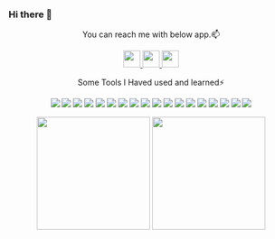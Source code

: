 ### Hi there 👋

<!--
**leekunhan/leekunhan** is a ✨ _special_ ✨ repository because its `README.md` (this file) appears on your GitHub profile.

icon: https://github.com/alexandresanlim/Badges4-README.md-Profile
status: https://github.com/anuraghazra/github-readme-stats/tree/master
-->

<p align="center">
You can reach me with below app.📫
</p>
<p align="center">
  <a href="https://www.linkedin.com/in/kunhanl0511">
    <img height="30" src="https://img.shields.io/badge/LinkedIn-0077B5?style=for-the-badge&logo=linkedin&logoColor=white"/>
  </a>
  <a href="https://www.instagram.com/kunhanl_/">
    <img height="30" src="https://img.shields.io/badge/Instagram-E4405F?style=for-the-badge&logo=instagram&logoColor=white"/>
  </a>
  <a href="https://www.facebook.com/profile.php?id=100007442648020">
    <img height="30" src="https://img.shields.io/badge/Facebook-1877F2?style=for-the-badge&logo=facebook&logoColor=white"/>
  </a>
</p>

<p align="center">
  Some Tools I Haved used and learned⚡
</p>
<!-- <p align="center">
  <img height="50" src="https://cdn.jsdelivr.net/gh/devicons/devicon@latest/icons/vscode/vscode-original.svg" />
  <img height="50" src="https://github.com/leekunhan/leekunhan/assets/85284680/06dd1124-2ab8-44ee-9d7e-8ca868fdaf8a"/>
  <img height="50" src="https://cdn.jsdelivr.net/gh/devicons/devicon@latest/icons/cplusplus/cplusplus-original.svg"/>
  <img height="50" src="https://cdn.jsdelivr.net/gh/devicons/devicon@latest/icons/html5/html5-original.svg" /> 
  <img height="50" src="https://cdn.jsdelivr.net/gh/devicons/devicon@latest/icons/css3/css3-original.svg" /> 
  <img height="50" src="https://cdn.jsdelivr.net/gh/devicons/devicon@latest/icons/git/git-original.svg" />
  <img height="50" src="https://cdn.jsdelivr.net/gh/devicons/devicon@latest/icons/linux/linux-original.svg" />  
  <img height="50" src="https://cdn.jsdelivr.net/gh/devicons/devicon@latest/icons/ubuntu/ubuntu-original.svg" />
  <img height="50" src="https://cdn.jsdelivr.net/gh/devicons/devicon@latest/icons/docker/docker-original.svg" />
  <img height="50" src="https://cdn.jsdelivr.net/gh/devicons/devicon@latest/icons/kubernetes/kubernetes-original.svg" />
  <img height="50" src="https://cdn.jsdelivr.net/gh/devicons/devicon@latest/icons/helm/helm-original.svg" />
  <img height="50" src="https://github.com/leekunhan/leekunhan/assets/85284680/baf2b398-23e6-421c-a360-ff4306842ef5" />
  <img height="50" src="https://github.com/leekunhan/leekunhan/assets/85284680/d5f96da5-5f57-4be4-a833-858f7728bfc7" />
</p> -->
<p align="center">
  <img src="https://img.shields.io/badge/ChatGPT-74aa9c?style=for-the-badge&logo=openai&logoColor=white" />
  <img src="https://img.shields.io/badge/Docker-2CA5E0?style=for-the-badge&logo=docker&logoColor=white" />
  <img src="https://img.shields.io/badge/GitBook-7B36ED?style=for-the-badge&logo=gitbook&logoColor=white" />
  <img src="https://img.shields.io/badge/fastapi-109989?style=for-the-badge&logo=FASTAPI&logoColor=white" />
  <img src="https://img.shields.io/badge/Helm-0F1689?style=for-the-badge&logo=Helm&labelColor=0F1689" />
  <img src="https://img.shields.io/badge/kubernetes-326ce5.svg?&style=for-the-badge&logo=kubernetes&logoColor=white" />
  <img src="https://img.shields.io/badge/Markdown-000000?style=for-the-badge&logo=markdown&logoColor=white" />
  <img src="https://img.shields.io/badge/ROS-22314E?style=for-the-badge&logo=ROS&logoColor=white" />
  <img src="https://img.shields.io/badge/Vue%20js-35495E?style=for-the-badge&logo=vuedotjs&logoColor=4FC08D" />
  <img src="https://img.shields.io/badge/VSCode-0078D4?style=for-the-badge&logo=visual%20studio%20code&logoColor=white" />
  <img src="https://img.shields.io/badge/C%2B%2B-00599C?style=for-the-badge&logo=c%2B%2B&logoColor=white" />
  <img src="https://img.shields.io/badge/CSS3-1572B6?style=for-the-badge&logo=css3&logoColor=white" />
  <img src="https://img.shields.io/badge/HTML5-E34F26?style=for-the-badge&logo=html5&logoColor=white" />
  <img src="https://img.shields.io/badge/Python-FFD43B?style=for-the-badge&logo=python&logoColor=blue" />
  <img src="https://img.shields.io/badge/Linux-FCC624?style=for-the-badge&logo=linux&logoColor=black" />
  <img src="https://img.shields.io/badge/Windows_11-0078d4?style=for-the-badge&logo=windows-11&logoColor=white" />
  <img src="https://img.shields.io/badge/mac%20os-000000?style=for-the-badge&logo=apple&logoColor=white" />
  <img src="https://img.shields.io/badge/Ubuntu-E95420?style=for-the-badge&logo=ubuntu&logoColor=white" />
</p> 

<p align="center">
  <img height="200"  src="https://api.githubtrends.io/user/svg/leekunhan/langs?time_range=one_year&compact=True&theme=dark" />
  <img height="200"  src="https://github-readme-stats.vercel.app/api?username=leekunhan&theme=apprentice" />
</p> 
